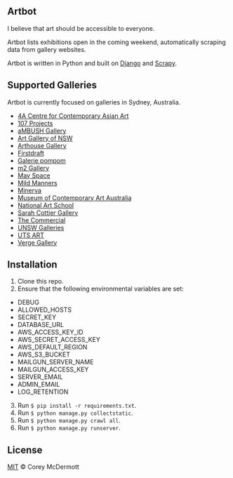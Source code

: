 ## Artbot

I believe that art should be accessible to everyone.

Artbot lists exhibitions open in the coming weekend, automatically scraping data from gallery websites.

Artbot is written in Python and built on [Django](http://scrapy.org) and [Scrapy](http://scrapy.org).

## Supported Galleries

Artbot is currently focused on galleries in Sydney, Australia.

* [4A Centre for Contemporary Asian Art](http://www.4a.com.au/)
* [107 Projects](http://107projects.org/whats-on/?type=exhibition)
* [aMBUSH Gallery](http://ambushgallery.com/)
* [Art Gallery of NSW](http://www.artgallery.nsw.gov.au)
* [Arthouse Gallery](http://www.arthousegallery.com.au)
* [Firstdraft](http://firstdraft.org.au)
* [Galerie pompom](http://www.galeriepompom.com/)
* [m2 Gallery](http://m2gallery.com.au)
* [May Space](http://www.mayspace.com.au/)
* [Mild Manners](http://mild-manners.com/JEDDA-DAISY-CULLEY-UNIVERSAL-LOVE)
* [Minerva](http://www.minervasydney.com/)
* [Museum of Contemporary Art Australia](http://www.mca.com.au)
* [National Art School](http://www.nas.edu.au/NASGallery/Current-Exhibition-and-Events)
* [Sarah Cottier Gallery](http://www.sarahcottiergallery.com/)
* [The Commercial](http://thecommercialgallery.com/)
* [UNSW Galleries](https://www.artdesign.unsw.edu.au/unsw-galleries)
* [UTS ART](http://art.uts.edu.au/)
* [Verge Gallery](https://verge-gallery.net)

## Installation

1. Clone this repo.
2. Ensure that the following environmental variables are set:
  * DEBUG
  * ALLOWED_HOSTS
  * SECRET_KEY
  * DATABASE_URL
  * AWS_ACCESS_KEY_ID
  * AWS_SECRET_ACCESS_KEY
  * AWS_DEFAULT_REGION
  * AWS_S3_BUCKET
  * MAILGUN_SERVER_NAME
  * MAILGUN_ACCESS_KEY
  * SERVER_EMAIL
  * ADMIN_EMAIL
  * LOG_RETENTION
3. Run `$ pip install -r requirements.txt`.
4. Run `$ python manage.py collectstatic`.
5. Run `$ python manage.py crawl all`.
6. Run `$ python manage.py runserver`.

## License

[MIT](https://github.com/coreymcdermott/artbot/blob/fa787806a77f13e5553a5157dbbf179c25f964e9/LICENSE.md) © Corey McDermott
